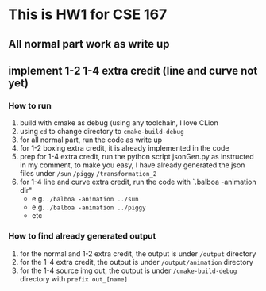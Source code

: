 # This is HW1 for CSE 167

## All normal part work as write up

## implement 1-2 1-4 extra credit (line and curve not yet)

### How to run 
1. build with cmake as debug (using any toolchain, I love CLion
2. using `cd` to change directory to `cmake-build-debug`
3. for all normal part, run the code as write up
4. for 1-2 boxing extra credit, it is already implemented in the code
5. prep for 1-4 extra credit, run the python script jsonGen.py as instructed in my comment, to make you easy, I have already generated the json files under `/sun` `/piggy` `/transformation_2`
6. for 1-4 line and curve extra credit, run the code with `.balboa -animation dir"
   - e.g. `./balboa -animation ../sun`
   - e.g. `./balboa -animation ../piggy`
   - etc


### How to find already generated output
1. for the normal and 1-2 extra credit, the output is under `/output` directory
2. for the 1-4 extra credit, the output is under `/output/animation` directory
3. for the 1-4 source img out, the output is under `/cmake-build-debug` directory with `prefix out_[name]`


